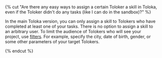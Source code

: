 {% cut "Are there any easy ways to assign a certain Toloker a skill in Toloka, even if the Toloker didn't do any tasks (like I can do in the sandbox)?" %}

In the main Toloka version, you can only assign a skill to Tolokers who have completed at least one of your tasks. There is no option to assign a skill to an arbitrary user. To limit the audience of Tolokers who will see your project, use [filters](../../../../guide/concepts/filters.md). For example, specify the city, date of birth, gender, or some other parameters of your target Tolokers.

{% endcut %}